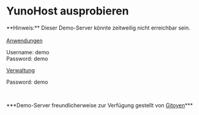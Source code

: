 # YunoHost ausprobieren

<div class="alert alert-warning" markdown="1">
**Hinweis:** Dieser Demo-Server könnte zeitweilig nicht erreichbar sein.
<br>

</div>

<br>

  <div class="row text-center">
    <div class="col-md-6">
      <a href="https://demo.yunohost.org/" target="_blank" class="btn btn-success btn-lg"><span class="glyphicon glyphicon-user"></span> Anwendungen</a>
      <p class="text-muted">Username: demo<br>Password: demo</p>
    </div>
    <div class="col-md-5">
      <a href="https://demo.yunohost.org/yunohost/admin" target="_blank" class="btn btn-primary btn-lg"><span class="glyphicon glyphicon-lock"></span> Verwaltung</a>
      <p class="text-muted">Password: demo</p>
    </div>
  </div>

<br>

<p class="text-center" markdown="1">
***Demo-Server freundlicherweise zur Verfügung gestellt von    
<a href="https://www.gitoyen.net" target="_blank">Gitoyen</a>***
</p>
